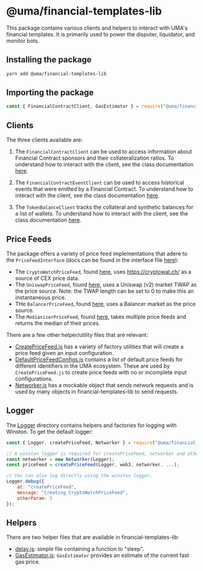 # @uma/financial-templates-lib

This package contains various clients and helpers to interact with UMA's financial templates. It is primarily used to
power the disputer, liquidator, and monitor bots.

## Installing the package

```bash
yarn add @uma/financial-templates-lib
```

## Importing the package

```js
const { FinancialContractClient, GasEstimator } = require("@uma/financial-templates-lib")
```

## Clients

The three clients available are:

1. The `FinancialContractClient` can be used to access information about Financial Contract sponsors and their collateralization
   ratios. To understand how to interact with the client, see the class documentation
   [here](./src/clients/FinancialContractClient.js).

1. The `FinancialContractEventClient` can be used to access historical events that were emitted by a Financial Contract. To
   understand how to interact with the client, see the class documentation
   [here](./src/clients/FinancialContractEventClient.js).

1. The `TokenBalanceClient` tracks the collateral and synthetic balances for a list of wallets. To understand how to
   interact with the client, see the class documentation
   [here](./src/clients/TokenBalanceClient.js).

## Price Feeds

The package offers a variety of price feed implementations that adere to the `PriceFeedInterface` (docs can be found in
the interface file [here](./src/price-feed/PriceFeedInterface.js)):

- The `CryptoWatchPriceFeed`, found [here](./src/price-feed/CryptoWatchPriceFeed.js), uses https://cryptowat.ch/ as a
  source of CEX price data.
- The `UniswapPriceFeed`, found [here](./src/price-feed/UniswapPriceFeed.js), uses a Uniswap (v2) market TWAP as the
  price source. Note: the TWAP length can be set to 0 to make this an instantaneous price.
- THe `BalancerPriceFeed`, found [here](./src/price-feed/BalancerPriceFeed.js), uses a Balancer market as the price
  source.
- The `MedianizerPriceFeed`, found [here](./src/price-feed/MedianizerPriceFeed.js), takes multiple price feeds and
  returns the median of their prices.

There are a few other helper/utility files that are relevant:

- [CreatePriceFeed.js](./src/price-feed/CreatePriceFeed.js) has a variety of factory utilities that will create a
  price feed given an input configuration.
- [DefaultPriceFeedConfigs.js](./src/price-feed/DefaultPriceFeedConfigs.js) contains a list of default price feeds
  for different identifiers in the UMA ecosystem. These are used by `CreatePriceFeed.js` to create price feeds with
  no or incomplete input configurations.
- [Networker.js](./src/price-feed/CreatePriceFeed.js) has a mockable object that sends network requests and is used by
  many objects in financial-templates-lib to send requests.

## Logger

The [Logger](./src/logger) directory contains helpers and factories for logging with Winston. To get the default
logger:

```js
const { Logger, createPriceFeed, Networker } = require("@uma/financial-templates-lib");

// A winston logger is required for createPriceFeed, networker and other objects in financial-templates-lib.
const networker = new Networker(Logger);
const priceFeed = createPriceFeed(Logger, web3, networker, ...);

// You can also log directly using the winston logger.
Logger.debug({
    at: "createPriceFeed",
    message: "Creating CryptoWatchPriceFeed",
    otherParam: 5
});
```

## Helpers

There are two helper files that are available in financial-templates-lib:

- [delay.js](./src/helpers/delay.js): simple file containing a function to "sleep".
- [GasEstimator.js](./src/helpers/GasEstimator.js): `GasEstimator` provides an estimate of the current fast gas price.
